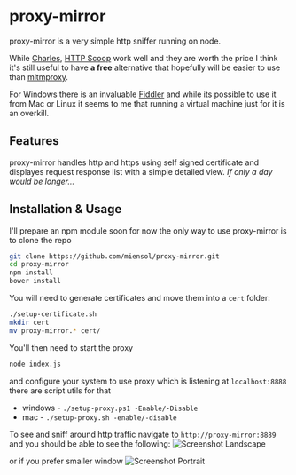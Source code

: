 proxy-mirror
============

proxy-mirror is a very simple http sniffer running on node.

While [Charles](http://www.charlesproxy.com/), [HTTP Scoop](http://www.tuffcode.com/) work well and they are worth the price I think it's still useful to have **a free** alternative that hopefully will be easier to use than [mitmproxy](http://mitmproxy.org/).

For Windows there is an invaluable [Fiddler](http://fiddler2.com/) and while its possible to use it from Mac or Linux it seems to me that running a virtual machine just for it is an overkill.

Features
-----

proxy-mirror handles http and https using self signed certificate and displayes request response list with a simple detailed view.
*If only a day would be longer...*

Installation &amp; Usage
-----
I'll prepare an npm module soon for now the only way to use proxy-mirror is to clone the repo
```bash
git clone https://github.com/miensol/proxy-mirror.git
cd proxy-mirror
npm install
bower install
```

You will need to generate certificates and move them into a `cert` folder:

```bash
./setup-certificate.sh
mkdir cert
mv proxy-mirror.* cert/
```

You'll then need to start the proxy
```bash
node index.js
```

and configure your system to use proxy which is listening at `localhost:8888` there are script utils for that
- windows - `./setup-proxy.ps1 -Enable/-Disable`
- mac - `./setup-proxy.sh -enable/-disable`

To see and sniff around http traffic navigate to `http://proxy-mirror:8889` and you should be able to see the following:
![Screenshot Landscape](https://raw.github.com/miensol/proxy-mirror/master/misc/screenshot-landscape.png)

or if you prefer smaller window
![Screenshot Portrait](https://raw.github.com/miensol/proxy-mirror/master/misc/screenshot-portrait.png)
